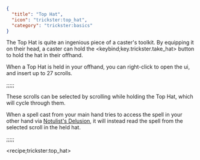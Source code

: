 ```json
{
  "title": "Top Hat",
  "icon": "trickster:top_hat",
  "category": "trickster:basics"
}
```

The Top Hat is quite an ingenious piece of a caster's toolkit.
By equipping it on their head, a caster can hold the <keybind;key.trickster.take_hat> 
button to hold the hat in their offhand.


When a Top Hat is held in your offhand, you can right-click to open the ui, and insert up to 27 scrolls.

;;;;;

These scrolls can be selected by scrolling while holding the Top Hat, which will cycle through them.


When a spell cast from your main hand tries to access the spell in your other hand via [Notulist's Delusion](^trickster:basic_tricks),
it will instead read the spell from the selected scroll in the held hat.

;;;;;

<recipe;trickster:top_hat>
